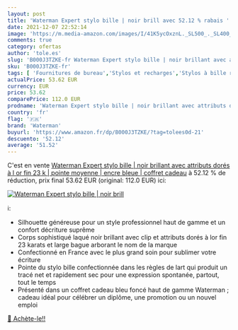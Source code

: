 ```yaml
---
layout: post
title: 'Waterman Expert stylo bille | noir brill avec 52.12 % rabais '
date: 2021-12-07 22:52:14
image: 'https://m.media-amazon.com/images/I/41K5ycOxznL._SL500_._SL400_.jpg'
comments: true
category: ofertas
author: 'tole.es'
slug: 'B000J3TZKE-fr Waterman Expert stylo bille | noir brillant avec attributs...'
sku: 'B000J3TZKE-fr'
tags: [ 'Fournitures de bureau','Stylos et recharges','Stylos à bille rétractable','waterman','Écriture', ]
actualPrice: 53.62 EUR
currency: EUR
price: 53.62
comparePrice: 112.0 EUR
prodname: 'Waterman Expert stylo bille | noir brillant avec attributs dorés à l or fin 23 k | pointe moyenne | encre bleue | coffret cadeau'
country: 'fr'
flag: '🇫🇷'
brand: 'Waterman'
buyurl: 'https://www.amazon.fr/dp/B000J3TZKE/?tag=tolees0d-21'
descuento: '52.12'
average: '51.52'
---
```


C'est en vente [Waterman Expert stylo bille | noir brillant avec attributs dorés à l or fin 23 k | pointe moyenne | encre bleue | coffret cadeau](https://www.amazon.fr/dp/B000J3TZKE/?tag=tolees0d-21)  à  52.12 % de réduction, prix final  53.62 EUR (original: 112.0 EUR) ici:

[![Waterman Expert stylo bille | noir brill](https://m.media-amazon.com/images/I/41K5ycOxznL._SL500_._SL400_.jpg)](https://www.amazon.fr/dp/B000J3TZKE/?tag=tolees0d-21)

ℹ️:

- Silhouette généreuse pour un style professionnel haut de gamme et un confort décriture suprême
- Corps sophistiqué laqué noir brillant avec clip et attributs dorés à lor fin 23 karats et large bague arborant le nom de la marque
- Confectionné en France avec le plus grand soin pour sublimer votre écriture
- Pointe du stylo bille confectionnée dans les règles de lart qui produit un tracé net et rapidement sec pour une expression spontanée, partout, tout le temps
- Présenté dans un coffret cadeau bleu foncé haut de gamme Waterman ; cadeau idéal pour célébrer un diplôme, une promotion ou un nouvel emploi

[🛒 Achète-le!!](https://www.amazon.fr/dp/B000J3TZKE/?tag=tolees0d-21)
